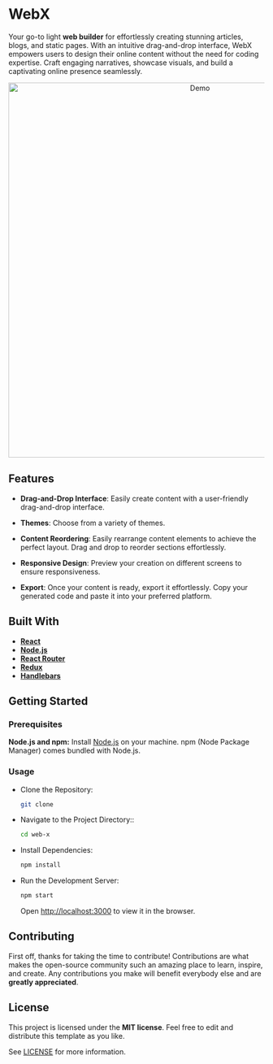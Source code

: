 
# WebX

Your go-to light **web builder** for effortlessly creating stunning articles, blogs, and static pages. With an intuitive drag-and-drop interface, WebX empowers users to design their online content without the need for coding expertise. Craft engaging narratives, showcase visuals, and build a captivating online presence seamlessly.

<p align="center">
  <img src="https://i.imgur.com/nyqhoIh.png" alt="Demo" width="738">
</p>

## Features

- **Drag-and-Drop Interface**: Easily create content with a user-friendly drag-and-drop interface.

- **Themes**: Choose from a variety of themes.

- **Content Reordering**: Easily rearrange content elements to achieve the perfect layout. Drag and drop to reorder sections effortlessly.

- **Responsive Design**: Preview your creation on different screens to ensure responsiveness.

- **Export**: Once your content is ready, export it effortlessly. Copy your generated code and paste it into your preferred platform.


## Built With

- **[React](https://reactjs.org/)**
- **[Node.js](https://nodejs.org/)**
- **[React Router](https://reactrouter.com/)**
- **[Redux](https://redux.js.org/)**
- **[Handlebars](https://handlebarsjs.com/)**


## Getting Started

### Prerequisites

**Node.js and npm:** Install [Node.js](https://nodejs.org/) on your machine. npm (Node Package Manager) comes bundled with Node.js.

### Usage

- Clone the Repository:

   ```sh
   git clone
   ```

- Navigate to the Project Directory::

   ```sh
   cd web-x
   ```

- Install Dependencies:

   ```sh
   npm install
   ```

- Run the Development Server:

   ```sh
   npm start
   ```
  Open [http://localhost:3000](http://localhost:3000) to view it in the browser.


## Contributing

First off, thanks for taking the time to contribute! Contributions are what makes the open-source community such an amazing place to learn, inspire, and create. Any contributions you make will benefit everybody else and are **greatly appreciated**.


## License

This project is licensed under the **MIT license**. Feel free to edit and distribute this template as you like.

See [LICENSE](LICENSE) for more information.
